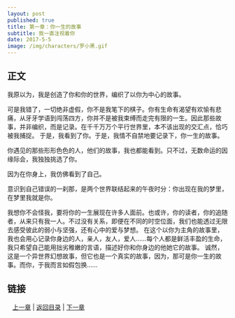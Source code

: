 ```yaml
---
layout: post
published: true
title: 第一章：你一生的故事
subtitle: 我一直注视着你
date: 2017-5-5
image: /img/characters/罗小黑.gif
---
```


## 正文

我原以为，我是创造了你和你的世界，编织了以你为中心的故事。

可是我错了，一切绝非虚假，你不是我笔下的棋子。你有生命有渴望有欢愉有悲痛，从牙牙学语到闯荡四方，你并不是被我束缚而走完有限的一生。因此那些故事，并非编织，而是记录。在千千万万个平行世界里，本不该出现的交汇点，恰巧被我捕捉。
于是，我看到了你。于是，我情不自禁地要记录下，你一生的故事。

你遇见的那些形形色色的人，他们的故事，我也都能看到。只不过，无数命运的因缘际会，我独独挑选了你。

因为在你身上，我仿佛看到了自己。

意识到自己错误的一刹那，是两个世界联结起来的午夜时分：你出现在我的梦里，在梦里我就是你。

我想你不会怪我，要将你的一生展现在许多人面前。也或许，你的读者，你的追随者，从来只有我一人。不过没有关系，即便在不同的时空位面，我们也能透过无限去感受彼此的弱小与坚强，还有心中的爱与梦想。
在这个以你为主角的故事里，我也会用心记录你身边的人，亲人，友人，爱人……每个人都是鲜活丰盈的生命，我只希望自己能用拙劣稚嫩的言语，描述好你和你身边的他她它的故事。
诚然，这是一个异世界幻想故事，但它也是一个真实的故事，因为，那可是你一生的故事。而你，于我而言如假包换……


## 链接

    [上一章](chap-pre) | [返回目录](index) | [下一章](chap-one) 





